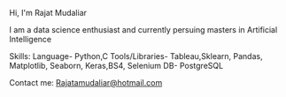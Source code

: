 Hi, I'm Rajat Mudaliar

I am a data science enthusiast and currently persuing masters in Artificial Intelligence

Skills:
Language- Python,C
Tools/Libraries- Tableau,Sklearn, Pandas, Matplotlib, Seaborn, Keras,BS4, Selenium
DB- PostgreSQL

Contact me:
Rajatamudaliar@hotmail.com
